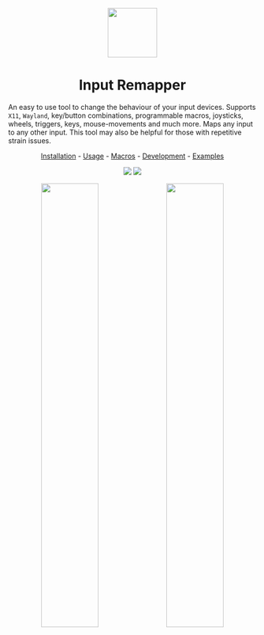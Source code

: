 <p align="center"><img src="data/input-remapper.svg" width=100/></p>

<h1 align="center">Input Remapper</h1>

An easy to use tool to change the behaviour of your input devices.
Supports `X11`, `Wayland`, key/button combinations, programmable macros,
joysticks, wheels, triggers, keys, mouse-movements and much more. Maps
any input to any other input.  This tool may also be helpful for those
with repetitive strain issues.

<p align="center"><a href="readme/installation.md">Installation</a> - <a
href="readme/usage.md">Usage</a> - <a
href="readme/macros.md">Macros</a> - <a
href="readme/development.md">Development</a> - <a
href="readme/examples.md">Examples</a></p>

<p align="center"><img src="readme/pylint.svg"/> <img src="readme/coverage.svg"/></p>

<p align="center">
  <img src="readme/screenshot.png" width="48%"/>
  &#160;
  <img src="readme/screenshot_2.png" width="48%"/>
</p>
